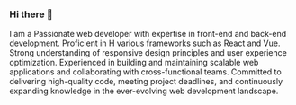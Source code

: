 ### Hi there 👋

I am a Passionate web developer with expertise in front-end and back-end development. Proficient in H various frameworks such as React and Vue. Strong understanding of responsive design principles and user experience optimization. Experienced in building and maintaining scalable web applications and collaborating with cross-functional teams. Committed to delivering high-quality code, meeting project deadlines, and continuously expanding knowledge in the ever-evolving web development landscape.

